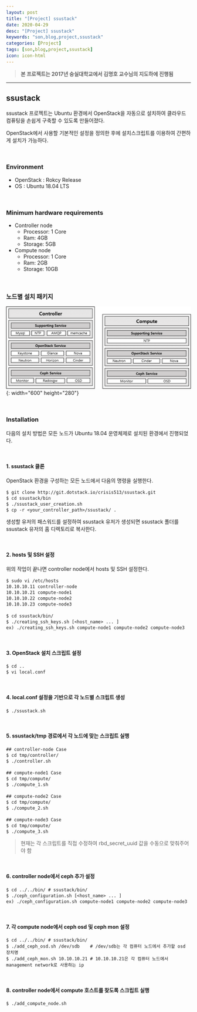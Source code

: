 ```yaml
---
layout: post
title: "[Project] ssustack"
date: 2020-04-29
desc: "[Project] ssustack"
keywords: "son,blog,project,ssustack"
categories: [Project]
tags: [son,blog,project,ssustack]
icon: icon-html
---
```


> **본 프로젝트는 2017년 숭실대학교에서 김명호 교수님의 지도하에 진행됨**

---

## ssustack

ssustack 프로젝트는 Ubuntu 환경에서 OpenStack을 자동으로 설치하여 클라우드 컴퓨팅을 손쉽게 구축할 수 있도록 만들어졌다.

OpenStack에서 사용할 기본적인 설정을 정의한 후에 설치스크립트를 이용하여 간편하게 설치가 가능하다. 

<br>

### Environment

* OpenStack : Rokcy Release
* OS : Ubuntu 18.04 LTS

<br>

### Minimum hardware requirements

* Controller node
    - Processor: 1 Core
    - Ram: 4GB
    - Storage: 5GB
* Compute node
    - Processor: 1 Core
    - Ram: 2GB
    - Storage: 10GB

<br>

### 노드별 설치 패키지

![node_packages](/static/assets/img/landing/node_packages.png){: width="600" height="280"}

<br>

### Installation

다음의 설치 방법은 모든 노드가 Ubuntu 18.04 운영체제로 설치된 환경에서 진행되었다.

<br>

#### 1. ssustack 클론

OpenStack 환경을 구성하는 모든 노드에서 다음의 명령을 실행한다.

```
$ git clone http://git.dotstack.io/crisis513/ssustack.git
$ cd ssustack/bin
$ ./ssustack_user_creation.sh
$ cp -r <your_controller_path>/ssustack/ .
```

생성할 유저의 패스워드를 설정하여 ssustack 유저가 생성되면 ssustack 폴더를 ssustack 유저의 홈 디렉토리로 복사한다.

<br>

#### 2. hosts 및 SSH 설정

위의 작업이 끝나면 controller node에서 hosts 및 SSH 설정한다.

```
$ sudo vi /etc/hosts
10.10.10.11 controller-node
10.10.10.21 compute-node1 
10.10.10.22 compute-node2
10.10.10.23 compute-node3
    
$ cd ssustack/bin/
$ ./creating_ssh_keys.sh [<host_name> ... ]
ex) ./creating_ssh_keys.sh compute-node1 compute-node2 compute-node3
```

<br>

#### 3. OpenStack 설치 스크립트 설정

```
$ cd ..
$ vi local.conf
```

<br>

#### 4. local.conf 설정을 기반으로 각 노드별 스크립트 생성

```
$ ./ssustack.sh
```

<br>

#### 5. ssustack/tmp 경로에서 각 노드에 맞는 스크립트 실행

```
## controller-node Case
$ cd tmp/controller/
$ ./controller.sh

## compute-node1 Case
$ cd tmp/compute/
$ ./compute_1.sh
 
## compute-node2 Case
$ cd tmp/compute/
$ ./compute_2.sh
 
## compute-node3 Case
$ cd tmp/compute/
$ ./compute_3.sh
```

> 현재는 각 스크립트를 직접 수정하여 rbd_secret_uuid 값을 수동으로 맞춰주어야 함 

<br>

#### 6. controller node에서 ceph 추가 설정

```
$ cd ../../bin/ # ssustack/bin/
$ ./ceph_configuration.sh [<host_name> ... ]
ex) ./ceph_configuration.sh compute-node1 compute-node2 compute-node3 
```

<br>

#### 7. 각 compute node에서 ceph osd 및 ceph mon 설정

```
$ cd ../../bin/ # ssustack/bin/
$ ./add_ceph_osd.sh /dev/sdb    # /dev/sdb는 각 컴퓨터 노드에서 추가할 osd 장치명
$ ./add_ceph_mon.sh 10.10.10.21 # 10.10.10.21은 각 컴퓨터 노드에서 management network로 사용하는 ip
```

<br>

#### 8. controller node에서 compute 호스트를 찾도록 스크립트 실행

```  
$ ./add_compute_node.sh
```
